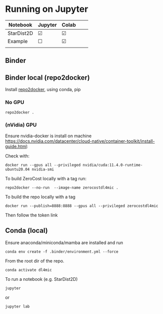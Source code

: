 # Running on Jupyter

| Notebook   | Jupyter | Colab |   |   |
|------------|---------|-------|---|---|
| StarDist2D | &#9745; | &#9745; |   |   |
| Example    | &#9744; | &#9745; |   |   |
|            |         |       |   |   |


## Binder

## Binder local (repo2docker)

Install [repo2docker](https://github.com/jupyterhub/repo2docker), using conda, pip 

### No GPU

    repo2docker .

### (nVidia) GPU

Ensure nvidia-docker is install on machine https://docs.nvidia.com/datacenter/cloud-native/container-toolkit/install-guide.html:

Check with:

    docker run --gpus all --privileged nvidia/cuda:11.4.0-runtime-ubuntu20.04 nvidia-smi

To build ZeroCost locally with a tag run:

    repo2docker --no-run  --image-name zerocostdl4mic .

To build the repo locally with a tag
    
    docker run --publish=8888:8888 --gpus all --privileged zerocostdl4mic

Then follow the token link

## Conda (local)

Ensure anaconda/miniconda/mamba are installed and run

    conda env create -f .binder/environment.yml --force

From the root dir of the repo.

    conda activate dl4mic

To run a notebook (e.g. StarDist2D)

    jupyter

or 
    
    jupyter lab



<!-- A basic binderised repository with GPU support -->

